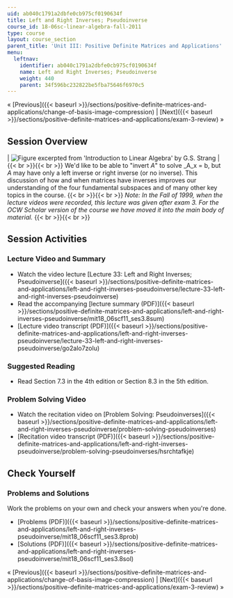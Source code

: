 ```yaml
---
uid: ab040c1791a2dbfe0cb975cf0190634f
title: Left and Right Inverses; Pseudoinverse
course_id: 18-06sc-linear-algebra-fall-2011
type: course
layout: course_section
parent_title: 'Unit III: Positive Definite Matrices and Applications'
menu:
  leftnav:
    identifier: ab040c1791a2dbfe0cb975cf0190634f
    name: Left and Right Inverses; Pseudoinverse
    weight: 440
    parent: 34f596bc232822be5fba75646f6970c5
---
```


« [Previous]({{< baseurl >}}/sections/positive-definite-matrices-and-applications/change-of-basis-image-compression) | [Next]({{< baseurl >}}/sections/positive-definite-matrices-and-applications/exam-3-review) »

Session Overview
----------------

| ![Figure excerpted from 'Introduction to Linear Algebra' by G.S. Strang](https://open-learning-course-data-production.s3.amazonaws.com/18-06sc-linear-algebra-fall-2011/ddd0493392df528ea8b7c3313ba313cf_3_8.jpg) |  {{< br >}}{{< br >}} We'd like to be able to "invert _A_" to solve _A_x = b, but _A_ may have only a left inverse or right inverse (or no inverse). This discussion of how and when matrices have inverses improves our understanding of the four fundamental subspaces and of many other key topics in the course. {{< br >}}{{< br >}} _Note: In the Fall of 1999, when the lecture videos were recorded, this lecture was given after exam 3. For the OCW Scholar version of the course we have moved it into the main body of material._ {{< br >}}{{< br >}}  

Session Activities
------------------

### Lecture Video and Summary

*   Watch the video lecture [Lecture 33: Left and Right Inverses; Pseudoinverse]({{< baseurl >}}/sections/positive-definite-matrices-and-applications/left-and-right-inverses-pseudoinverse/lecture-33-left-and-right-inverses-pseudoinverse)
*   Read the accompanying [lecture summary (PDF)]({{< baseurl >}}/sections/positive-definite-matrices-and-applications/left-and-right-inverses-pseudoinverse/mit18_06scf11_ses3.8sum)
*   [Lecture video transcript (PDF)]({{< baseurl >}}/sections/positive-definite-matrices-and-applications/left-and-right-inverses-pseudoinverse/lecture-33-left-and-right-inverses-pseudoinverse/go2alo7zolu)

### Suggested Reading

*   Read Section 7.3 in the 4th edition or Section 8.3 in the 5th edition.

### Problem Solving Video

*   Watch the recitation video on [Problem Solving: Pseudoinverses]({{< baseurl >}}/sections/positive-definite-matrices-and-applications/left-and-right-inverses-pseudoinverse/problem-solving-pseudoinverses)
*   [Recitation video transcript (PDF)]({{< baseurl >}}/sections/positive-definite-matrices-and-applications/left-and-right-inverses-pseudoinverse/problem-solving-pseudoinverses/hsrchtafkje)

Check Yourself
--------------

### Problems and Solutions

Work the problems on your own and check your answers when you're done.

*   [Problems (PDF)]({{< baseurl >}}/sections/positive-definite-matrices-and-applications/left-and-right-inverses-pseudoinverse/mit18_06scf11_ses3.8prob)
*   [Solutions (PDF)]({{< baseurl >}}/sections/positive-definite-matrices-and-applications/left-and-right-inverses-pseudoinverse/mit18_06scf11_ses3.8sol)

« [Previous]({{< baseurl >}}/sections/positive-definite-matrices-and-applications/change-of-basis-image-compression) | [Next]({{< baseurl >}}/sections/positive-definite-matrices-and-applications/exam-3-review) »